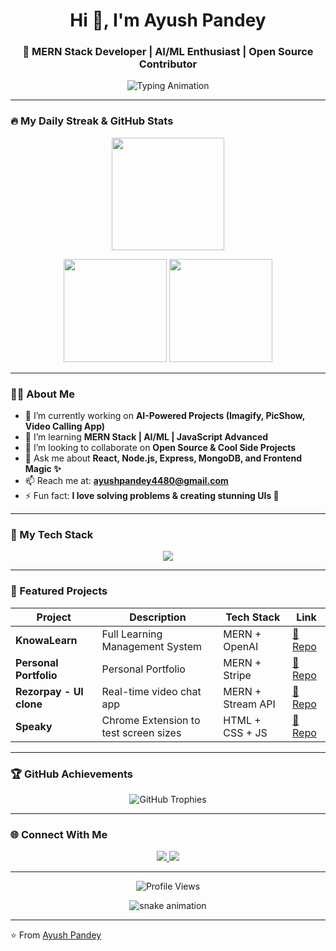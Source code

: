 <!-- Profile README for Ayush Pandey -->

<h1 align="center">Hi 👋, I'm Ayush Pandey</h1>
<h3 align="center">🚀 MERN Stack Developer | AI/ML Enthusiast | Open Source Contributor</h3>

<p align="center">
  <img src="https://readme-typing-svg.herokuapp.com?font=Fira+Code&size=24&pause=1000&color=00F7FF&center=true&vCenter=true&width=500&lines=Full+Stack+Developer;AI+Engineer+in+Making;Open+Source+Contributor;Love+to+Build+Cool+Projects" alt="Typing Animation" />
</p>

---

### 🔥 My Daily Streak & GitHub Stats

<p align="center">
  <img src="https://github-readme-streak-stats.herokuapp.com/?user=AyushPandey021&theme=radical" height="180" />
</p>

<p align="center">
  <img src="https://github-readme-stats.vercel.app/api?username=AyushPandey021&show_icons=true&theme=radical" height="165" />
  <img src="https://github-readme-stats.vercel.app/api/top-langs/?username=AyushPandey021&layout=compact&theme=radical" height="165" />
</p>

---

### 🧑‍💻 About Me  

- 🔭 I’m currently working on **AI-Powered Projects (Imagify, PicShow, Video Calling App)**  
- 🌱 I’m learning **MERN Stack | AI/ML | JavaScript Advanced**  
- 👯 I’m looking to collaborate on **Open Source & Cool Side Projects**  
- 💬 Ask me about **React, Node.js, Express, MongoDB, and Frontend Magic ✨**  
- 📫 Reach me at: **ayushpandey4480@gmail.com**  
- ⚡ Fun fact: **I love solving problems & creating stunning UIs 🎨**

---

### 🚀 My Tech Stack  

<p align="center">
  <img src="https://skillicons.dev/icons?i=react,nodejs,express,mongodb,tailwind,js,html,css,git,github,vscode,figma" />
</p>

---

### 📂 Featured Projects  

| Project | Description | Tech Stack | Link |
|--------|-------------|-----------|------|
| **KnowaLearn** | Full Learning Management System | MERN + OpenAI | [🔗 Repo](https://lms-testing-static-front.onrender.com/) |
| **Personal Portfolio** | Personal Portfolio  | MERN + Stripe | [🔗 Repo](https://check-green-phi.vercel.app/) |
| **Rezorpay - UI clone** | Real-time video chat app | MERN + Stream API | [🔗 Repo](https://rezorpay-clone-tailwind-css.vercel.app/) |
| **Speaky** | Chrome Extension to test screen sizes | HTML + CSS + JS | [🔗 Repo](https://mern-chat-video-calling.onrender.com/) |

---

### 🏆 GitHub Achievements  

<p align="center">
  <img src="https://github-profile-trophy.vercel.app/?username=AyushPandey021&theme=radical&no-frame=true&row=1&column=7" alt="GitHub Trophies" />
</p>

---

### 🌐 Connect With Me  

<p align="center">
  <a href="https://www.linkedin.com/in/ayush-pandey-05922a266" target="_blank">
    <img src="https://img.shields.io/badge/LinkedIn-0077B5?style=for-the-badge&logo=linkedin&logoColor=white" />
  </a>
  <a href="mailto:ayushpandey4480@gmail.com">
    <img src="https://img.shields.io/badge/Email-D14836?style=for-the-badge&logo=gmail&logoColor=white" />
  </a>
</p>

---

<p align="center">
  <img src="https://komarev.com/ghpvc/?username=AyushPandey021&label=Profile%20Views&color=brightgreen&style=flat" alt="Profile Views" />
</p>

<p align="center">
  <img src="https://raw.githubusercontent.com/AyushPandey021/AyushPandey021/output/github-contribution-grid-snake.svg" alt="snake animation" />
</p>

---

⭐️ From [Ayush Pandey](https://github.com/AyushPandey021)
